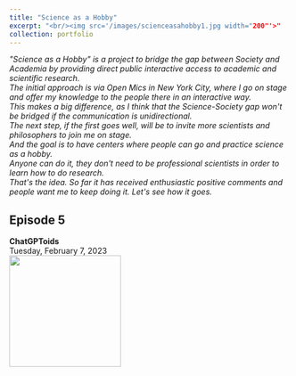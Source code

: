 ```yaml
---
title: "Science as a Hobby"
excerpt: "<br/><img src='/images/scienceasahobby1.jpg width="200"'>"
collection: portfolio
---
```


*"Science as a Hobby" is a project to bridge the gap between Society and Academia by providing direct public interactive access to academic and scientific research.  
The initial approach is via Open Mics in New York City, where I go on stage and offer my knowledge to the people there in an interactive way.  
This makes a big difference, as I think that the Science-Society gap won't be bridged if the communication is unidirectional.  
The next step, if the first goes well, will be to invite more scientists and philosophers to join me on stage.  
And the goal is to have centers where people can go and practice science as a hobby.  
Anyone can do it, they don't need to be professional scientists in order to learn how to do research.  
That's the idea. So far it has received enthusiastic positive comments and people want me to keep doing it. Let's see how it goes.*


Episode 5
----
**ChatGPToids**  
Tuesday, February 7, 2023  
<sm/><img src='/images/SciHob5.png' width="200">

